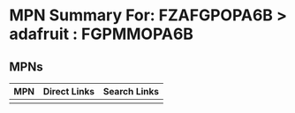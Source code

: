 



# MPN Summary For: FZAFGPOPA6B > adafruit : FGPMMOPA6B

## MPNs
  

|MPN|Direct Links|Search Links|
| :--- | :--- | :--- |
||||
